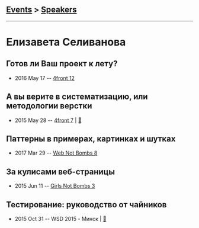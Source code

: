 ## [Events](../README.md) > [Speakers](../speakers.md)
---

# Елизавета Селиванова

## Готов ли Ваш проект к лету?
- 2016 May 17 -- [4front 12](https://www.youtube.com/watch?v=JcY5xZcvgZQ)    
## А вы верите в систематизацию, или методологии верстки
- 2015 May 28 -- [4front 7](https://www.youtube.com/watch?v=P4ag4JSNWTM)  | [:notebook:](https://docs.google.com/presentation/d/1v8fYheveFyIjgejho5z0UQ4IDw3vAcI14s3pHmWYMVs/edit#slide=id.p)  
## Паттерны в примерах, картинках и шутках
- 2017 Mar 29 -- [Web Not Bombs 8](https://www.youtube.com/watch?v=wW9oOAktRhk)    
## За кулисами веб-страницы
- 2015 Jun 11 -- [Girls Not Bombs 3](https://www.youtube.com/watch?v=K5U4CAJAKJY)    
## Тестирование: руководство от чайников
- 2015 Oct 31 -- WSD 2015 - Минск  | [:notebook:](http://slides.com/elizaveta_s/deck/fullscreen)  
